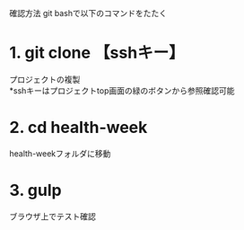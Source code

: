 確認方法
git bashで以下のコマンドをたたく

# 1. git clone 【sshキー】
プロジェクトの複製  
*sshキーはプロジェクトtop画面の緑のボタンから参照確認可能

# 2. cd health-week  
health-weekフォルダに移動

# 3. gulp  
ブラウザ上でテスト確認
